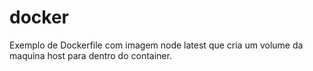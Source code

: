 # docker

 Exemplo de Dockerfile com imagem node latest que cria um volume da maquina host para dentro do container. 
